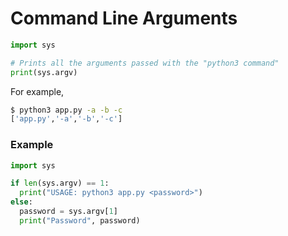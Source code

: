 # Command Line Arguments

```python
import sys

# Prints all the arguments passed with the "python3 command"
print(sys.argv)
```

For example, 

```bash
$ python3 app.py -a -b -c
['app.py','-a','-b','-c']
```

### Example

```python
import sys

if len(sys.argv) == 1:
  print("USAGE: python3 app.py <password>")
else:
  password = sys.argv[1]
  print("Password", password)
```

